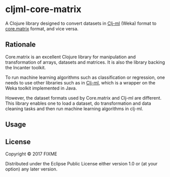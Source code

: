 # cljml-core-matrix

A Clojure library designed to convert datasets in [Clj-ml](https://github.com/joshuaeckroth/clj-ml) (Weka) format to [core.matrix](https://github.com/mikera/core.matrix) format, and vice versa.


## Rationale

Core.matrix is an excellent Clojure library for manipulation and transformation of arrays, datasets and matrices.  It is also the library backing the Incanter toolkit. 

To run machine learning algorithms such as classification or regression, one needs to use other libraries such as in [Clj-ml](https://github.com/joshuaeckroth/clj-ml), which is a wrapper on the Weka toolkit implemented in Java.

However, the dataset formats used by Core.matrix and Clj-ml are different. This library enables one to load a dataset, do  transformation and data cleaning tasks and then run machine learning algorithms in clj-ml.

## Usage



## License

Copyright © 2017 FIXME

Distributed under the Eclipse Public License either version 1.0 or (at
your option) any later version.
